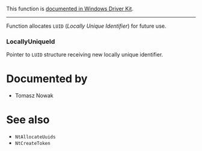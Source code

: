 This function is [documented in Windows Driver Kit](https://learn.microsoft.com/en-us/windows-hardware/drivers/ddi/ntddk/nf-ntddk-zwallocatelocallyuniqueid).

---

Function allocates `LUID` (*Locally Unique Identifier*) for future use.

### LocallyUniqueId

Pointer to `LUID` structure receiving new locally unique identifier.

# Documented by

* Tomasz Nowak

# See also

* `NtAllocateUuids`
* `NtCreateToken`
